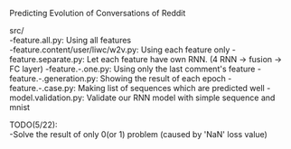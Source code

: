 Predicting Evolution of Conversations of Reddit

src/  
 -feature.all.py: Using all features  
 -feature.content/user/liwc/w2v.py: Using each feature only
 -feature.separate.py: Let each feature have own RNN. (4 RNN -> fusion -> FC layer)
 -feature.-.one.py: Using only the last comment's feature
 -feature.-.generation.py: Showing the result of each epoch
 -feature.-.case.py: Making list of sequences which are predicted well
 -model.validation.py: Validate our RNN model with simple sequence and mnist  

TODO(5/22):  
 -Solve the result of only 0(or 1) problem (caused by 'NaN' loss value)  


